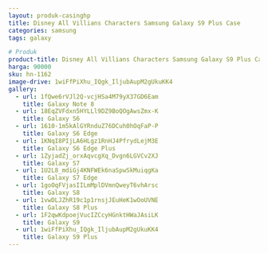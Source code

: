 ```yaml
---
layout: produk-casinghp
title: Disney All Villians Characters Samsung Galaxy S9 Plus Case
categories: samsung
tags: galaxy

# Produk
product-title: Disney All Villians Characters Samsung Galaxy S9 Plus Case
harga: 90000
sku: hn-1162
image-drive: 1wiFfPiXhu_IQgk_IljubAupM2gUkuKK4
gallery:
  - url: 1fQwe6rVJl2Q-vcjHSa4M79yX37GD6Eam
    title: Galaxy Note 8
  - url: 18EqZVFdxn5HYLLl9DZ9BoQOgAwsZmx-K
    title: Galaxy S6
  - url: 1610-1m5kAlGYRnduZ76DCuh0hOqFaP-P
    title: Galaxy S6 Edge
  - url: 1KNqI8PIjLA6HLgz1RnHJ4PfrydLejM3E
    title: Galaxy S6 Edge Plus
  - url: 1ZyjadZj_orxAqvcgXq_Dvgn6LGVCv2XJ
    title: Galaxy S7
  - url: 1U2L8_mdiGj4KNFWEk6naSpwSkMuiqgKa
    title: Galaxy S7 Edge
  - url: 1goOqFVjasIILmMplDVmnQweyT6vhArsc
    title: Galaxy S8
  - url: 1vwDLJZhR19c1p1rnsjJEuHeK1wOoUVNE
    title: Galaxy S8 Plus
  - url: 1F2qwKdpoejVucIZCcyHGnktHWaJAsiLK
    title: Galaxy S9
  - url: 1wiFfPiXhu_IQgk_IljubAupM2gUkuKK4
    title: Galaxy S9 Plus
---
```

